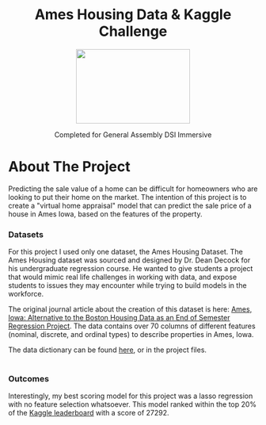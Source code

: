 <div id="top"></div>

<h1 align="center">Ames Housing Data & Kaggle Challenge </h3>
<div align = 'center'> <img src="https://www.kindpng.com/picc/m/3-32823_house-drawing-png-transparent-png.png" height=150 width=230> </div>

  <p align="center">
    Completed for General Assembly DSI Immersive
    <br />
  </p>
</div>



<!-- ABOUT THE PROJECT -->
# About The Project

Predicting the sale value of a home can be difficult for homeowners who are looking to put their home on the market. The intention of this project is to create a "virtual home appraisal" model that can predict the sale price of a house in Ames Iowa, based on the features of the property. 

### Datasets
For this project I used only one dataset, the Ames Housing Dataset. 
The Ames Housing dataset was sourced and designed by Dr. Dean Decock for his undergraduate regression course. He wanted to give students a project that would mimic real life challenges in working with data, and expose students to issues they may encounter while trying to build models in the workforce. 

The original journal article about the creation of this dataset is here: [Ames, Iowa: Alternative to the Boston Housing Data as an
End of Semester Regression Project](http://jse.amstat.org/v19n3/decock.pdf).
The data contains over 70 columns of different features (nominal, discrete, and ordinal types) to describe properties in Ames, Iowa.
    
The data dictionary can be found [here](http://jse.amstat.org/v19n3/decock/DataDocumentation.txt), or in the project files. 
<br /><br />

### Outcomes
Interestingly, my best scoring model for this project was a lasso regression with no feature selection whatsoever. This model ranked within the top 20% of the [Kaggle leaderboard](https://www.kaggle.com/competitions/321-countdown/leaderboard) with a score of  27292.



<!-- MARKDOWN LINKS & IMAGES -->
<!-- https://www.markdownguide.org/basic-syntax/#reference-style-links -->
[contributors-shield]: https://img.shields.io/github/contributors/github_username/repo_name.svg?style=for-the-badge
[contributors-url]: https://github.com/github_username/repo_name/graphs/contributors
[forks-shield]: https://img.shields.io/github/forks/github_username/repo_name.svg?style=for-the-badge
[forks-url]: https://github.com/github_username/repo_name/network/members
[stars-shield]: https://img.shields.io/github/stars/github_username/repo_name.svg?style=for-the-badge
[stars-url]: https://github.com/github_username/repo_name/stargazers
[issues-shield]: https://img.shields.io/github/issues/github_username/repo_name.svg?style=for-the-badge
[issues-url]: https://github.com/github_username/repo_name/issues
[license-shield]: https://img.shields.io/github/license/github_username/repo_name.svg?style=for-the-badge
[license-url]: https://github.com/github_username/repo_name/blob/master/LICENSE.txt
[linkedin-shield]: https://img.shields.io/badge/-LinkedIn-black.svg?style=for-the-badge&logo=linkedin&colorB=555
[linkedin-url]: https://linkedin.com/in/linkedin_username
[product-screenshot]: images/screenshot.png

